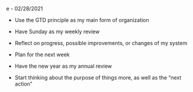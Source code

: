 e - 02/28/2021
-   Use the GTD principle as my main form of organization
    
-   Have Sunday as my weekly review
    

-   Reflect on progress, possible improvements, or changes of my system
    
-   Plan for the next week
    

-   Have the new year as my annual review
    
-   Start thinking about the purpose of things more, as well as the “next action”
    